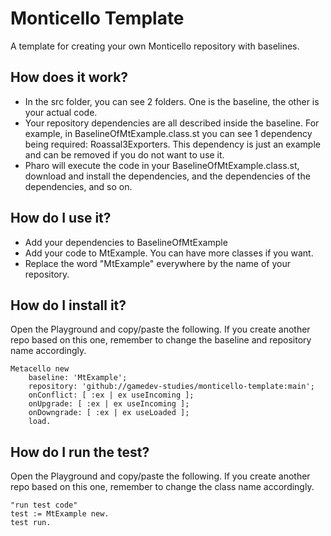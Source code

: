 # Monticello Template
A template for creating your own Monticello repository with baselines.

## How does it work?
- In the src folder, you can see 2 folders. One is the baseline, the other is your actual code. 
- Your repository dependencies are all described inside the baseline. For example, in BaselineOfMtExample.class.st you can see 1 dependency being required: Roassal3Exporters. This dependency is just an example and can be removed if you do not want to use it.
- Pharo will execute the code in your BaselineOfMtExample.class.st, download and install the dependencies, and the dependencies of the dependencies, and so on.

## How do I use it?
- Add your dependencies to BaselineOfMtExample
- Add your code to MtExample. You can have more classes if you want.
- Replace the word "MtExample" everywhere by the name of your repository. 

## How do I install it?
Open the Playground and copy/paste the following. If you create another repo based on this one, remember to change the baseline and repository name accordingly.

    Metacello new
        baseline: 'MtExample';
        repository: 'github://gamedev-studies/monticello-template:main';
        onConflict: [ :ex | ex useIncoming ];
        onUpgrade: [ :ex | ex useIncoming ];
        onDowngrade: [ :ex | ex useLoaded ];
        load.

## How do I run the test?
Open the Playground and copy/paste the following. If you create another repo based on this one, remember to change the class name accordingly.

    "run test code"
    test := MtExample new.
    test run.